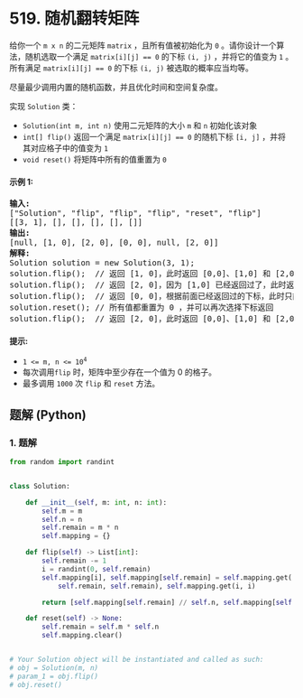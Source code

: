 # 519. 随机翻转矩阵
给你一个 `m x n` 的二元矩阵 `matrix` ，且所有值被初始化为 `0` 。请你设计一个算法，随机选取一个满足 `matrix[i][j] == 0` 的下标 `(i, j)` ，并将它的值变为 `1` 。所有满足 `matrix[i][j] == 0` 的下标 `(i, j)` 被选取的概率应当均等。

尽量最少调用内置的随机函数，并且优化时间和空间复杂度。

实现 `Solution` 类：

* `Solution(int m, int n)` 使用二元矩阵的大小 `m` 和 `n` 初始化该对象
* `int[] flip()` 返回一个满足 `matrix[i][j] == 0` 的随机下标 `[i, j]` ，并将其对应格子中的值变为 `1`
* `void reset()` 将矩阵中所有的值重置为 `0`

#### 示例 1:
<pre>
<strong>输入:</strong>
["Solution", "flip", "flip", "flip", "reset", "flip"]
[[3, 1], [], [], [], [], []]
<strong>输出:</strong>
[null, [1, 0], [2, 0], [0, 0], null, [2, 0]]
<strong>解释:</strong>
Solution solution = new Solution(3, 1);
solution.flip();  // 返回 [1, 0]，此时返回 [0,0]、[1,0] 和 [2,0] 的概率应当相同
solution.flip();  // 返回 [2, 0]，因为 [1,0] 已经返回过了，此时返回 [2,0] 和 [0,0] 的概率应当相同
solution.flip();  // 返回 [0, 0]，根据前面已经返回过的下标，此时只能返回 [0,0]
solution.reset(); // 所有值都重置为 0 ，并可以再次选择下标返回
solution.flip();  // 返回 [2, 0]，此时返回 [0,0]、[1,0] 和 [2,0] 的概率应当相同
</pre>

#### 提示:
* <code>1 <= m, n <= 10<sup>4</sup></code>
* 每次调用`flip` 时，矩阵中至少存在一个值为 0 的格子。
* 最多调用 `1000` 次 `flip` 和 `reset` 方法。

## 题解 (Python)

### 1. 题解
```Python
from random import randint


class Solution:

    def __init__(self, m: int, n: int):
        self.m = m
        self.n = n
        self.remain = m * n
        self.mapping = {}

    def flip(self) -> List[int]:
        self.remain -= 1
        i = randint(0, self.remain)
        self.mapping[i], self.mapping[self.remain] = self.mapping.get(
            self.remain, self.remain), self.mapping.get(i, i)

        return [self.mapping[self.remain] // self.n, self.mapping[self.remain] % self.n]

    def reset(self) -> None:
        self.remain = self.m * self.n
        self.mapping.clear()


# Your Solution object will be instantiated and called as such:
# obj = Solution(m, n)
# param_1 = obj.flip()
# obj.reset()
```
